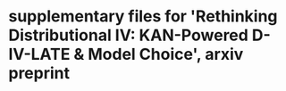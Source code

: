 # supplementary files for 'Rethinking Distributional IV: KAN-Powered D-IV-LATE & Model Choice', arxiv preprint

